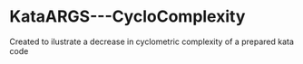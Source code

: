 # KataARGS---CycloComplexity
Created to ilustrate a decrease in cyclometric complexity of a prepared kata code
